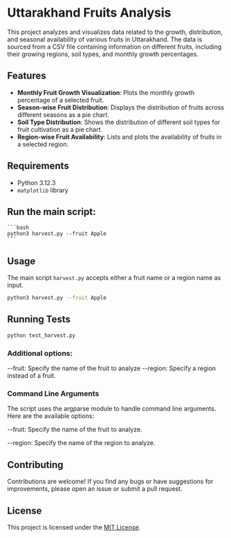 # Uttarakhand Fruits Analysis

This project analyzes and visualizes data related to the growth, distribution, and seasonal availability of various fruits in Uttarakhand. The data is sourced from a CSV file containing information on different fruits, including their growing regions, soil types, and monthly growth percentages.

## Features

- **Monthly Fruit Growth Visualization**: Plots the monthly growth percentage of a selected fruit.
- **Season-wise Fruit Distribution**: Displays the distribution of fruits across different seasons as a pie chart.
- **Soil Type Distribution**: Shows the distribution of different soil types for fruit cultivation as a pie chart.
- **Region-wise Fruit Availability**: Lists and plots the availability of fruits in a selected region.

## Requirements

- Python 3.12.3
- `matplotlib` library

## Run the main script:

    ```bash
    python3 harvest.py --fruit Apple
    ```

## Usage

The main script `harvest.py` accepts either a fruit name or a region name as input.

```bash
python3 harvest.py --fruit Apple
```
## Running Tests

```bash
python test_harvest.py
```
### Additional options:

--fruit: Specify the name of the fruit to analyze
--region: Specify a region instead of a fruit.


### Command Line Arguments

The script uses the argparse module to handle command line arguments. Here are the available options:

--fruit: Specify the name of the fruit to analyze.

--region: Specify the name of the region to analyze.


## Contributing

Contributions are welcome! If you find any bugs or have suggestions for
improvements, please open an issue or submit a pull request.

## License

This project is licensed under the [MIT License](LICENSE.md).
